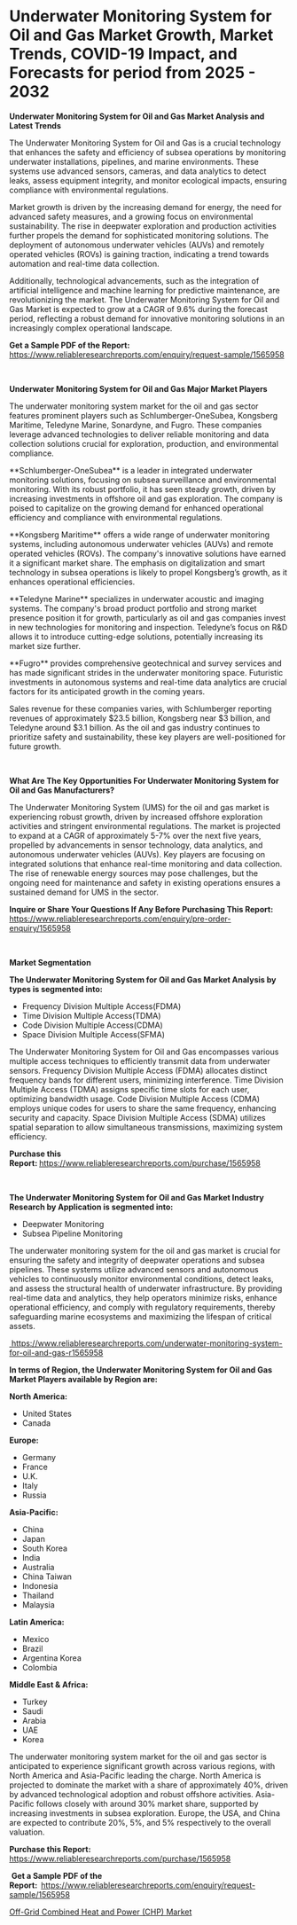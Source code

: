 <p><h1>Underwater Monitoring System for Oil and Gas Market Growth, Market Trends, COVID-19 Impact, and Forecasts for period from 2025 - 2032</h1></p><p><strong>Underwater Monitoring System for Oil and Gas Market Analysis and Latest Trends</strong></p>
<p><p>The Underwater Monitoring System for Oil and Gas is a crucial technology that enhances the safety and efficiency of subsea operations by monitoring underwater installations, pipelines, and marine environments. These systems use advanced sensors, cameras, and data analytics to detect leaks, assess equipment integrity, and monitor ecological impacts, ensuring compliance with environmental regulations.</p><p>Market growth is driven by the increasing demand for energy, the need for advanced safety measures, and a growing focus on environmental sustainability. The rise in deepwater exploration and production activities further propels the demand for sophisticated monitoring solutions. The deployment of autonomous underwater vehicles (AUVs) and remotely operated vehicles (ROVs) is gaining traction, indicating a trend towards automation and real-time data collection.</p><p>Additionally, technological advancements, such as the integration of artificial intelligence and machine learning for predictive maintenance, are revolutionizing the market. The Underwater Monitoring System for Oil and Gas Market is expected to grow at a CAGR of 9.6% during the forecast period, reflecting a robust demand for innovative monitoring solutions in an increasingly complex operational landscape.</p></p>
<p><strong>Get a Sample PDF of the Report:&nbsp;</strong> <a href="https://www.reliableresearchreports.com/enquiry/request-sample/1565958?utm_campaign=3022&utm_medium=2&utm_source=Github&utm_content=ia&utm_term=07042025&utm_id=underwater-monitoring-system-for-oil-and-gas">https://www.reliableresearchreports.com/enquiry/request-sample/1565958</a></p>
<p>&nbsp;</p>
<p><strong>Underwater Monitoring System for Oil and Gas Major Market Players</strong></p>
<p><p>The underwater monitoring system market for the oil and gas sector features prominent players such as Schlumberger-OneSubea, Kongsberg Maritime, Teledyne Marine, Sonardyne, and Fugro. These companies leverage advanced technologies to deliver reliable monitoring and data collection solutions crucial for exploration, production, and environmental compliance.</p><p>**Schlumberger-OneSubea** is a leader in integrated underwater monitoring solutions, focusing on subsea surveillance and environmental monitoring. With its robust portfolio, it has seen steady growth, driven by increasing investments in offshore oil and gas exploration. The company is poised to capitalize on the growing demand for enhanced operational efficiency and compliance with environmental regulations.</p><p>**Kongsberg Maritime** offers a wide range of underwater monitoring systems, including autonomous underwater vehicles (AUVs) and remote operated vehicles (ROVs). The company's innovative solutions have earned it a significant market share. The emphasis on digitalization and smart technology in subsea operations is likely to propel Kongsberg’s growth, as it enhances operational efficiencies.</p><p>**Teledyne Marine** specializes in underwater acoustic and imaging systems. The company's broad product portfolio and strong market presence position it for growth, particularly as oil and gas companies invest in new technologies for monitoring and inspection. Teledyne’s focus on R&D allows it to introduce cutting-edge solutions, potentially increasing its market size further.</p><p>**Fugro** provides comprehensive geotechnical and survey services and has made significant strides in the underwater monitoring space. Futuristic investments in autonomous systems and real-time data analytics are crucial factors for its anticipated growth in the coming years.</p><p>Sales revenue for these companies varies, with Schlumberger reporting revenues of approximately $23.5 billion, Kongsberg near $3 billion, and Teledyne around $3.1 billion. As the oil and gas industry continues to prioritize safety and sustainability, these key players are well-positioned for future growth.</p></p>
<p>&nbsp;</p>
<p><strong>What Are The Key Opportunities For Underwater Monitoring System for Oil and Gas Manufacturers?</strong></p>
<p><p>The Underwater Monitoring System (UMS) for the oil and gas market is experiencing robust growth, driven by increased offshore exploration activities and stringent environmental regulations. The market is projected to expand at a CAGR of approximately 5-7% over the next five years, propelled by advancements in sensor technology, data analytics, and autonomous underwater vehicles (AUVs). Key players are focusing on integrated solutions that enhance real-time monitoring and data collection. The rise of renewable energy sources may pose challenges, but the ongoing need for maintenance and safety in existing operations ensures a sustained demand for UMS in the sector.</p></p>
<p><strong>Inquire or Share Your Questions If Any Before Purchasing This Report:</strong> <a href="https://www.reliableresearchreports.com/enquiry/pre-order-enquiry/1565958?utm_campaign=3022&utm_medium=2&utm_source=Github&utm_content=ia&utm_term=07042025&utm_id=underwater-monitoring-system-for-oil-and-gas">https://www.reliableresearchreports.com/enquiry/pre-order-enquiry/1565958</a></p>
<p>&nbsp;</p>
<p><strong>Market Segmentation</strong></p>
<p><strong>The Underwater Monitoring System for Oil and Gas Market Analysis by types is segmented into:</strong></p>
<p><ul><li>Frequency Division Multiple Access(FDMA)</li><li>Time Division Multiple Access(TDMA)</li><li>Code Division Multiple Access(CDMA)</li><li>Space Division Multiple Access(SFMA)</li></ul></p>
<p><p>The Underwater Monitoring System for Oil and Gas encompasses various multiple access techniques to efficiently transmit data from underwater sensors. Frequency Division Multiple Access (FDMA) allocates distinct frequency bands for different users, minimizing interference. Time Division Multiple Access (TDMA) assigns specific time slots for each user, optimizing bandwidth usage. Code Division Multiple Access (CDMA) employs unique codes for users to share the same frequency, enhancing security and capacity. Space Division Multiple Access (SDMA) utilizes spatial separation to allow simultaneous transmissions, maximizing system efficiency.</p></p>
<p><strong>Purchase this Report:&nbsp;</strong><a href="https://www.reliableresearchreports.com/purchase/1565958?utm_campaign=3022&utm_medium=2&utm_source=Github&utm_content=ia&utm_term=07042025&utm_id=underwater-monitoring-system-for-oil-and-gas">https://www.reliableresearchreports.com/purchase/1565958</a></p>
<p>&nbsp;</p>
<p><strong>The Underwater Monitoring System for Oil and Gas Market Industry Research by Application is segmented into:</strong></p>
<p><ul><li>Deepwater Monitoring</li><li>Subsea Pipeline Monitoring</li></ul></p>
<p><p>The underwater monitoring system for the oil and gas market is crucial for ensuring the safety and integrity of deepwater operations and subsea pipelines. These systems utilize advanced sensors and autonomous vehicles to continuously monitor environmental conditions, detect leaks, and assess the structural health of underwater infrastructure. By providing real-time data and analytics, they help operators minimize risks, enhance operational efficiency, and comply with regulatory requirements, thereby safeguarding marine ecosystems and maximizing the lifespan of critical assets.</p></p>
<p><a href="https://www.reliableresearchreports.com/underwater-monitoring-system-for-oil-and-gas-r1565958?utm_campaign=3022&utm_medium=2&utm_source=Github&utm_content=ia&utm_term=07042025&utm_id=underwater-monitoring-system-for-oil-and-gas">&nbsp;https://www.reliableresearchreports.com/underwater-monitoring-system-for-oil-and-gas-r1565958</a></p>
<p><strong>In terms of Region, the Underwater Monitoring System for Oil and Gas Market Players available by Region are:</strong></p>
<p>
    <p> <strong> North America: </strong>
        <ul>
            <li>United States</li>
            <li>Canada</li>
        </ul>
        </p> 
    <p> <strong> Europe: </strong>
        <ul>
            <li>Germany</li>
            <li>France</li>
            <li>U.K.</li>
            <li>Italy</li>
            <li>Russia</li>
        </ul>
        </p> 
    <p> <strong> Asia-Pacific: </strong>
        <ul>
            <li>China</li>
            <li>Japan</li>
            <li>South Korea</li>
            <li>India</li>
            <li>Australia</li>
            <li>China Taiwan</li>
            <li>Indonesia</li>
            <li>Thailand</li>
            <li>Malaysia</li>
        </ul>
        </p> 
    <p> <strong> Latin America: </strong>
        <ul>
            <li>Mexico</li>
            <li>Brazil</li>
            <li>Argentina Korea</li>
            <li>Colombia</li>
        </ul>
        </p> 
    <p> <strong> Middle East & Africa: </strong>
        <ul>
            <li>Turkey</li>
            <li>Saudi</li>
            <li>Arabia</li>
            <li>UAE</li>
            <li>Korea</li>
        </ul>
    </p>
    </p>
<p><p>The underwater monitoring system market for the oil and gas sector is anticipated to experience significant growth across various regions, with North America and Asia-Pacific leading the charge. North America is projected to dominate the market with a share of approximately 40%, driven by advanced technological adoption and robust offshore activities. Asia-Pacific follows closely with around 30% market share, supported by increasing investments in subsea exploration. Europe, the USA, and China are expected to contribute 20%, 5%, and 5% respectively to the overall valuation.</p></p>
<p><strong>Purchase this Report: </strong><a href="https://www.reliableresearchreports.com/purchase/1565958?utm_campaign=3022&utm_medium=2&utm_source=Github&utm_content=ia&utm_term=07042025&utm_id=underwater-monitoring-system-for-oil-and-gas">https://www.reliableresearchreports.com/purchase/1565958</a></p>
<p>&nbsp;<strong>Get a Sample PDF of the Report:&nbsp;&nbsp;</strong><a href="https://www.reliableresearchreports.com/enquiry/request-sample/1565958?utm_campaign=3022&utm_medium=2&utm_source=Github&utm_content=ia&utm_term=07042025&utm_id=underwater-monitoring-system-for-oil-and-gas">https://www.reliableresearchreports.com/enquiry/request-sample/1565958</a></p>
<p><strong></strong></p>
<p><p><a href="https://github.com/paljuhubeyde/Market-Research-Report-List-1/blob/main/off-grid-combined-heat-and-power-chp-market.md?utm_campaign=3022&utm_medium=2&utm_source=Github&utm_content=ia&utm_term=07042025&utm_id=underwater-monitoring-system-for-oil-and-gas">Off-Grid Combined Heat and Power (CHP) Market</a></p></p>